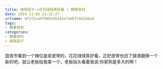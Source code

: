 ```yaml
---
title: 搞笑段子->花花绿绿真好看 | 糗事百科
date: 2019-11-03 21:32:27
urlname: 0f2f2ca9f9d010b14ea74dbfc642b6e8
tags: 
- 糗事百科
categories:
- 糗事百科
- 搞笑段子
---
```

逛夜市看到一个摊位是卖皮带的，花花绿绿真好看，正好皮带也旧了就琢磨换一个新的吧，就让老板给我拿一个，老板抬头看着我说:你家狗是多大的啊！


